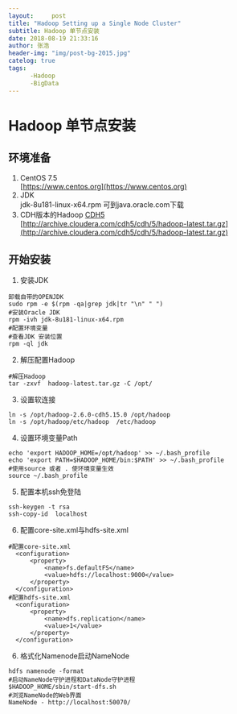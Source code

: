 ```yaml
---
layout:     post
title: "Hadoop Setting up a Single Node Cluster"      
subtitle: Hadoop 单节点安装  
date: 2018-08-19 21:33:16       
author: 张浩
header-img: "img/post-bg-2015.jpg"
catelog: true
tags:
      -Hadoop
      -BigData
---
```


# Hadoop 单节点安装

## 环境准备
1. CentOS 7.5<br>
[https://www.centos.org](https://www.centos.org)
2. JDK<br>
jdk-8u181-linux-x64.rpm
可到java.oracle.com下载
3. CDH版本的Hadoop
[CDH5](http://archive.cloudera.com/cdh5/cdh/5/)<br>
[http://archive.cloudera.com/cdh5/cdh/5/hadoop-latest.tar.gz](http://archive.cloudera.com/cdh5/cdh/5/hadoop-latest.tar.gz)<br>


## 开始安装
1. 安装JDK
```
卸载自带的OPENJDK
sudo rpm -e $(rpm -qa|grep jdk|tr "\n" " ")
#安装Oracle JDK
rpm -ivh jdk-8u181-linux-x64.rpm
#配置环境变量
#查看JDK 安装位置
rpm -ql jdk
```
2. 解压配置Hadoop
```
#解压Hadoop
tar -zxvf  hadoop-latest.tar.gz -C /opt/
```
3. 设置软连接
```
ln -s /opt/hadoop-2.6.0-cdh5.15.0 /opt/hadoop
ln -s /opt/hadoop/etc/hadoop  /etc/hadoop
```
4. 设置环境变量Path
```
echo 'export HADOOP_HOME=/opt/hadoop' >> ~/.bash_profile
echo 'export PATH=$HADOOP_HOME/bin:$PATH' >> ~/.bash_profile
#使用source 或者 . 使环境变量生效
source ~/.bash_profile
```
5. 配置本机ssh免登陆
```
ssh-keygen -t rsa
ssh-copy-id  localhost
```
6. 配置core-site.xml与hdfs-site.xml
```
#配置core-site.xml
  <configuration>
      <property>
          <name>fs.defaultFS</name>
          <value>hdfs://localhost:9000</value>
      </property>
  </configuration>
#配置hdfs-site.xml
  <configuration>
      <property>
          <name>dfs.replication</name>
          <value>1</value>
      </property>
  </configuration>
```

6. 格式化Namenode启动NameNode
```
hdfs namenode -format
#启动NameNode守护进程和DataNode守护进程
$HADOOP_HOME/sbin/start-dfs.sh
#浏览NameNode的Web界面
NameNode - http://localhost:50070/
```
